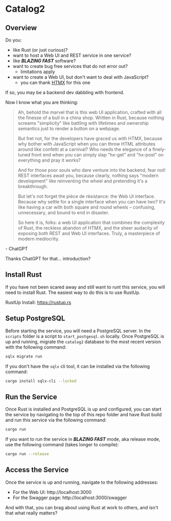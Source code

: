 # Catalog2

## Overview

Do you:

- like Rust (or just curious)?
- want to host a Web UI and REST service in one service?
- like **_BLAZING FAST_** software?
- want to create bug free services that do not error out?
  - limitations apply
- want to create a Web UI, but don't want to deal with JavaScript?
  - you can thank [HTMX](https://htmx.org/) for this one

If so, you may be a backend dev dabbling with frontend.

Now I know what you are thinking:

> Ah, behold the marvel that is this web UI application, crafted with all the finesse of a bull in a china shop.
> Written in Rust, because nothing screams "simplicity" like battling with lifetimes and ownership semantics just to render a button on a webpage.
>
> But fret not, for the developers have graced us with HTMX, because why bother with JavaScript when you can throw HTML attributes around like confetti at a carnival?
> Who needs the elegance of a finely-tuned front end when you can simply slap "hx-get" and "hx-post" on everything and pray it works?
>
> And for those poor souls who dare venture into the backend, fear not!
> REST interfaces await you, because clearly, nothing says "modern development" like reinventing the wheel and pretending it's a breakthrough.
>
> But let's not forget the pièce de résistance: the Web UI interface.
> Because why settle for a single interface when you can have two?
> It's like having a car with both square and round wheels – confusing, unnecessary, and bound to end in disaster.
>
> So here it is, folks: a web UI application that combines the complexity of Rust, the reckless abandon of HTMX, and the sheer audacity of exposing both REST and Web UI interfaces.
> Truly, a masterpiece of modern mediocrity.

\- ChatGPT

Thanks ChatGPT for that... introduction?

## Install Rust

If you have not been scared away and still want to runt this service, you will need to install Rust.
The easiest way to do this is to use RustUp.

RustUp Install: https://rustup.rs

## Setup PostgreSQL

Before starting the service, you will need a PostgreSQL server.
In the `scripts` folder is a script to `start_postgesql.sh` locally.
Once PostgreSQL is up and running, migrate the `catalog2` database to the most recent version with the following command:

```bash
sqlx migrate run
```

If you don't have the `sqlx` cli tool, it can be installed via the following command:
```bash
cargo install sqlx-cli --locked
```

## Run the Service

Once Rust is installed and PostgreSQL is up and configured, you can start the service by navigating to the top of this repo folder and have Rust build and run this service via the following command:

```bash
cargo run
```

If you want to run the service in **_BLAZING FAST_** mode, aka release mode, use the following command (takes longer to compile):

```bash
cargo run --release
```

## Access the Service

Once the service is up and running, navigate to the following addresses:

- For the Web UI: http://localhost:3000
- For the Swagger page: http://localhost:3000/swagger

And with that, you can brag about using Rust at work to others, and isn't that what really matters?
